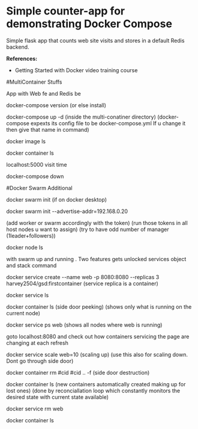 # Simple counter-app for demonstrating Docker Compose
Simple flask app that counts web site visits and stores in a default Redis backend.

**References:**
- Getting Started with Docker video training course

#MultiContainer Stuffs

App with Web fe and Redis be

docker-compose version (or else install)

docker-compose up -d 
(inside the multi-conatiner directory)
(docker-compose expexts its config file to be docker-compose.yml
If u change it then give that name in command)

docker image ls

docker container ls

localhost:5000 visit time

docker-compose down













#Docker Swarm Additional

docker swarm init (if on docker desktop)

docker swarm init --advertise-addr=192.168.0.20

(add worker or swarm accordingly with the token)
(run those tokens in all host nodes u want to assign)
(try to have odd number of manager (1leader+followers))

docker node ls

with swarm up and running . Two features gets unlocked
services object and stack command

docker service create --name web -p 8080:8080 --replicas 3 harvey2504/gsd:firstcontainer
(service replica is a container)

docker service ls 

docker container ls (side door peeking) (shows only what is running on the current node)

docker service ps web (shows all nodes where web is running)

goto localhost:8080 and check out how containers servicing the page are changing at each refresh

docker service scale web=10 (scaling up) 
 (use this also for scaling down. Dont go through side door)

docker container rm #cid #cid .. -f
(side door destruction)

docker container ls
(new containers automatically created making up for lost ones)
(done by reconciallation loop which constantly monitors the desired state with current state available)

docker service rm web

docker container ls












